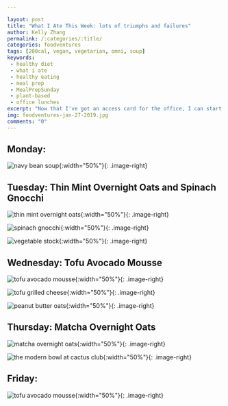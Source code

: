 ```yaml
---

layout: post
title: "What I Ate This Week: lots of triumphs and failures"
author: Kelly Zhang
permalink: /:categories/:title/
categories: foodventures
tags: [200cal, vegan, vegetarian, omni, soup]
keywords:
 - healthy diet
 - what i ate
 - healthy eating
 - meal prep
 - MealPrepSunday
 - plant-based
 - office lunches
excerpt: "Now that I've got an access card for the office, I can start bringing microwaveable food to reheat at lunchtime without fear of getting locked out!"
img: foodventures-jan-27-2019.jpg
comments: "0"
---
```


## Monday:

![navy bean soup](/food/images/foodventures-navy-bean-soup.jpg){:width="50%"}{: .image-right}

## Tuesday: Thin Mint Overnight Oats and Spinach Gnocchi

![thin mint overnight oats](/food/images/foodventures-thin-mint-overnight-oats.jpg){:width="50%"}{: .image-right}

![spinach gnocchi](/food/images/foodventures-spinach-gnocchi.jpg){:width="50%"}{: .image-right}

![vegetable stock](/food/images/foodventures-vegetable-stock.jpg){:width="50%"}{: .image-right}

## Wednesday: Tofu Avocado Mousse

![tofu avocado mousse](/food/images/foodventures-tofu-avocado-mousse.jpg){:width="50%"}{: .image-right}

![tofu grilled cheese](/food/images/foodventures-tofu-grilled-cheese.jpg){:width="50%"}{: .image-right}

![peanut butter oats](/food/images/foodventures-peanut-butter-oats.jpg){:width="50%"}{: .image-right}

## Thursday: Matcha Overnight Oats

![matcha overnight oats](/food/images/foodventures-matcha-overnight-oats.jpg){:width="50%"}{: .image-right}

![the modern bowl at cactus club](/food/images/foodventures-cactus-club.jpg){:width="50%"}{: .image-right}

## Friday:

![tofu avocado mousse](/food/images/foodventures-tofu-avocado-mousse.jpg){:width="50%"}{: .image-right}
